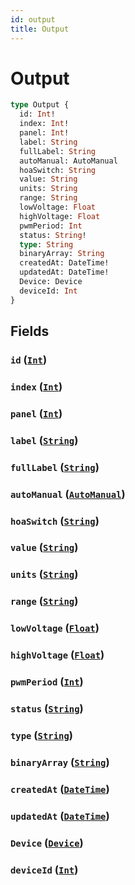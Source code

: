 ```yaml
---
id: output
title: Output
---
```


 # Output





```graphql
type Output {
  id: Int!
  index: Int!
  panel: Int!
  label: String
  fullLabel: String
  autoManual: AutoManual
  hoaSwitch: String
  value: String
  units: String
  range: String
  lowVoltage: Float
  highVoltage: Float
  pwmPeriod: Int
  status: String!
  type: String
  binaryArray: String
  createdAt: DateTime!
  updatedAt: DateTime!
  Device: Device
  deviceId: Int
}
```


## Fields

### `id` ([`Int`](/scalars/int))




### `index` ([`Int`](/scalars/int))




### `panel` ([`Int`](/scalars/int))




### `label` ([`String`](/scalars/string))




### `fullLabel` ([`String`](/scalars/string))




### `autoManual` ([`AutoManual`](/enums/auto-manual))




### `hoaSwitch` ([`String`](/scalars/string))




### `value` ([`String`](/scalars/string))




### `units` ([`String`](/scalars/string))




### `range` ([`String`](/scalars/string))




### `lowVoltage` ([`Float`](/scalars/float))




### `highVoltage` ([`Float`](/scalars/float))




### `pwmPeriod` ([`Int`](/scalars/int))




### `status` ([`String`](/scalars/string))




### `type` ([`String`](/scalars/string))




### `binaryArray` ([`String`](/scalars/string))




### `createdAt` ([`DateTime`](/scalars/date-time))




### `updatedAt` ([`DateTime`](/scalars/date-time))




### `Device` ([`Device`](/objects/device))




### `deviceId` ([`Int`](/scalars/int))






